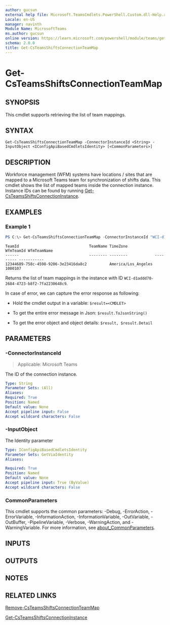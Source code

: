 ```yaml
---
author: gucsun
external help file: Microsoft.TeamsCmdlets.PowerShell.Custom.dll-Help.xml
Locale: en-US
manager: navinth
Module Name: MicrosoftTeams
ms.author: gucsun
online version: https://learn.microsoft.com/powershell/module/teams/get-csteamsshiftsconnectionteammap
schema: 2.0.0
title: Get-CsTeamsShiftsConnectionTeamMap
---
```


# Get-CsTeamsShiftsConnectionTeamMap

## SYNOPSIS

This cmdlet supports retrieving the list of team mappings.

## SYNTAX

```
Get-CsTeamsShiftsConnectionTeamMap -ConnectorInstanceId <String> -InputObject <IConfigApiBasedCmdletsIdentity> [<CommonParameters>]
```

## DESCRIPTION

Workforce management (WFM) systems have locations / sites that are mapped to a Microsoft Teams team for synchronization of shifts data.  This cmdlet shows the list of mapped teams inside the connection instance. Instance IDs can be found by running [Get-CsTeamsShiftsConnectionInstance](https://learn.microsoft.com/powershell/module/teams/get-csteamsshiftsconnectioninstance).

## EXAMPLES

### Example 1
```powershell
PS C:\> Get-CsTeamsShiftsConnectionTeamMap -ConnectorInstanceId "WCI-d1addd70-2684-4723-b8f2-7fa2230648c9"
```
```output
TeamId                               TeamName TimeZone            WfmTeamId WfmTeamName
------                               -------- --------            --------- -----------
12344689-758c-4598-9206-3e23416da8c2          America/Los_Angeles 1000107
```

Returns the list of team mappings in the instance with ID `WCI-d1addd70-2684-4723-b8f2-7fa2230648c9`.

In case of error, we can capture the error response as following:

* Hold the cmdlet output in a variable: `$result=<CMDLET>`

* To get the entire error message in Json: `$result.ToJsonString()`

* To get the error object and object details: `$result, $result.Detail`

## PARAMETERS

### -ConnectorInstanceId

> Applicable: Microsoft Teams

The ID of the connection instance.

```yaml
Type: String
Parameter Sets: (All)
Aliases:
Required: True
Position: Named
Default value: None
Accept pipeline input: False
Accept wildcard characters: False
```
### -InputObject
The Identity parameter

```yaml
Type: IConfigApiBasedCmdletsIdentity
Parameter Sets: GetViaIdentity
Aliases:

Required: True
Position: Named
Default value: None
Accept pipeline input: True (ByValue)
Accept wildcard characters: False
```

### CommonParameters
This cmdlet supports the common parameters: -Debug, -ErrorAction, -ErrorVariable, -InformationAction, -InformationVariable, -OutVariable, -OutBuffer, -PipelineVariable, -Verbose, -WarningAction, and -WarningVariable. For more information, see [about_CommonParameters](https://go.microsoft.com/fwlink/?LinkID=113216).

## INPUTS

## OUTPUTS

## NOTES

## RELATED LINKS

[Remove-CsTeamsShiftsConnectionTeamMap](https://learn.microsoft.com/powershell/module/teams/remove-csteamsshiftsconnectionteammap)

[Get-CsTeamsShiftsConnectionInstance](https://learn.microsoft.com/powershell/module/teams/get-csteamsshiftsconnectioninstance)

